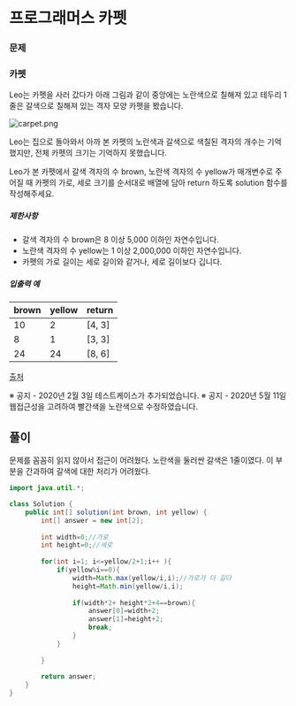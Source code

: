 # 프로그래머스 카펫

### 문제

### 카펫

Leo는 카펫을 사러 갔다가 아래 그림과 같이 중앙에는 노란색으로 칠해져 있고 테두리 1줄은 갈색으로 칠해져 있는 격자 모양 카펫을 봤습니다.

![carpet.png](https://grepp-programmers.s3.ap-northeast-2.amazonaws.com/files/production/b1ebb809-f333-4df2-bc81-02682900dc2d/carpet.png)

Leo는 집으로 돌아와서 아까 본 카펫의 노란색과 갈색으로 색칠된 격자의 개수는 기억했지만, 전체 카펫의 크기는 기억하지 못했습니다.

Leo가 본 카펫에서 갈색 격자의 수 brown, 노란색 격자의 수 yellow가 매개변수로 주어질 때 카펫의 가로, 세로 크기를 순서대로 배열에 담아 return 하도록 solution 함수를 작성해주세요.

##### 제한사항

- 갈색 격자의 수 brown은 8 이상 5,000 이하인 자연수입니다.
- 노란색 격자의 수 yellow는 1 이상 2,000,000 이하인 자연수입니다.
- 카펫의 가로 길이는 세로 길이와 같거나, 세로 길이보다 깁니다.

##### 입출력 예

| brown | yellow | return |
| ----- | ------ | ------ |
| 10    | 2      | [4, 3] |
| 8     | 1      | [3, 3] |
| 24    | 24     | [8, 6] |

[출처](http://hsin.hr/coci/archive/2010_2011/contest4_tasks.pdf)

※ 공지 - 2020년 2월 3일 테스트케이스가 추가되었습니다.
※ 공지 - 2020년 5월 11일 웹접근성을 고려하여 빨간색을 노란색으로 수정하였습니다.





## 풀이



문제를 꼼꼼히 읽지 않아서 접근이 어려웠다. 노란색을 둘러싼 갈색은 1줄이였다. 이 부분을 간과하여 갈색에 대한 처리가 어려웠다.

```java
import java.util.*;

class Solution {
    public int[] solution(int brown, int yellow) {
        int[] answer = new int[2];
        
        int width=0;//가로
        int height=0;//세로
        
        for(int i=1; i<=yellow/2+1;i++ ){
            if(yellow%i==0){
                width=Math.max(yellow/i,i);//가로가 더 길다
                height=Math.min(yellow/i,i);
                
                if(width*2+ height*2+4==brown){
                    answer[0]=width+2;
                    answer[1]=height+2;
                    break;
                }
            }
            
        }
        
        return answer;
    }
}
```

